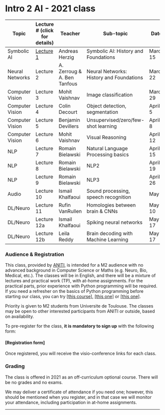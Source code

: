 # Intro 2 AI  -  2021 class

| Topic | Lecture #  (click for details) | Teacher |Sub-topic | Date  |  Time   |
|--------------|---------|---------------|----------------------------|--------------|--------|
| Symbolic AI  | [Lecture 1](./Lecture1/index.md) | Andreas Herzig | Symbolic AI: History and Foundations |  March 15 | 5-7pm |
| Neural Networks  | Lecture 2 | A. Zerroug & A. Ben Tanfous | Neural Networks: History and Foundations |  March 22 | 5-7pm |
| Computer Vision  | Lecture 3 | Mohit Vaishnav | Image classification |  March 29 | 5-7pm |
| Computer Vision  | Lecture 4 | Colin Decourt | Object detection, segmentation |  April 5 | 5-7pm |
| Computer Vision  | Lecture 5 | Benjamin Devillers | Unsupervised/zero/few-shot learning |  April 8 | 5-7pm |
| Computer Vision  | Lecture 6 | Mohit Vaishnav | Visual Reasoning |  April 12 | 5-7pm |
| NLP  | Lecture 7 | Romain Bielawski | Natural Language Processing basics |  April 15 | 5-7pm |
| NLP  | Lecture 8 | Romain Bielawski | NLP2 |  April 19 | 5-7pm |
| NLP  | Lecture 9 | Romain Bielawski | NLP3 |  April 26 | 5-7pm |
| Audio  | Lecture 10 | Ismail Khalfaoui | Sound processing, speech recognition |  May 3 | 5-7pm |
| DL/Neuro  | Lecture 11 | Rufin VanRullen | Homologies between brain & CNNs |  May 10 | 5-7pm |
| DL/Neuro  | Lecture 12a | Ismail Khalfaoui  | Spiking neural networks |  May 17 | 5-6pm |
| DL/Neuro  | Lecture 12b | Leila Reddy | Brain decoding with Machine Learning |  May 17 | 6-7pm |

### Audience & Registration
This class, provided by [ANITI](https://aniti.univ-toulouse.fr/en/), is intended for a M2 audience with no advanced background in Computer Science or Maths (e.g. Neuro, Bio, Medical, etc.). The classes will be in English, and there will be a mixture of lectures and practical work (TP), with at-home assignments. For the practical parts, prior experience with Python programming will be required. If you need a refresher on the basics of Python programming before starting our class, you can try [[this course]](https://www.python-course.eu), [[this one]](https://thepythonguru.com/) or [[this one]](https://www.programiz.com/python-programming).

Priority is given to M2 students from Universite de Toulouse. The classes may be open to other interested participants from ANITI or outside, based on availability. 

To pre-register for the class, **it is mandatory to sign up** with the following form:
#### [Registration form]

Once registered, you will receive the visio-conference links for each class.

### Grading
The class is offered in 2021 as an off-curriculum optional course. There will be no grades and no exams. 

We may deliver a certificate of attendance if you need one; however, this should be mentioned when you register, and in that case we will monitor your attendance, including participation in at-home assignments.

---

